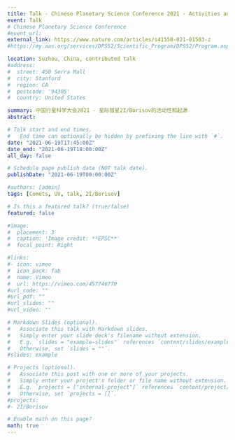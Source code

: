```yaml
---
title: Talk - Chinese Planetary Science Conference 2021 - Activities and origins of interstellar comet 2I/Borisov
event: Talk
# Chinese Planetary Science Conference
#event_url: 
external_link: https://www.nature.com/articles/s41550-021-01503-z
#https://my.aas.org/services/DPS52/Scientific_Program/DPS52/Program.aspx?hkey=e9604a53-3cb6-4460-af0b-55267263f59c

location: Suzhou, China, contributed talk
#address:
#  street: 450 Serra Mall
#  city: Stanford
#  region: CA
#  postcode: '94305'
#  country: United States

summary: 中国行星科学大会2021 - 星际彗星2I/Borisov的活动性和起源
abstract:

# Talk start and end times.
#   End time can optionally be hidden by prefixing the line with `#`.
date: "2021-06-19T17:45:00Z"
date_end: "2021-06-19T18:00:00Z"
all_day: false

# Schedule page publish date (NOT talk date).
publishDate: "2021-06-19T00:00:00Z"

#authors: [admin]
tags: [Comets, UV, talk, 2I/Borisov]

# Is this a featured talk? (true/false)
featured: false

#image:
#  placement: 3
#  caption: 'Image credit: **EPSC**'
#  focal_point: Right

#links:
#- icon: vimeo
#  icon_pack: fab
#  name: Vimeo
#  url: https://vimeo.com/457746770
#url_code: ""
#url_pdf: ""
#url_slides: ""
#url_video: ""

# Markdown Slides (optional).
#   Associate this talk with Markdown slides.
#   Simply enter your slide deck's filename without extension.
#   E.g. `slides = "example-slides"` references `content/slides/example-slides.md`.
#   Otherwise, set `slides = ""`.
#slides: example

# Projects (optional).
#   Associate this post with one or more of your projects.
#   Simply enter your project's folder or file name without extension.
#   E.g. `projects = ["internal-project"]` references `content/project/deep-learning/index.md`.
#   Otherwise, set `projects = []`.
#projects:
#- 2I/Borisov

# Enable math on this page?
math: true
---
```


